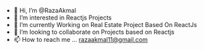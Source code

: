 - 👋 Hi, I’m @RazaAkmal
- 👀 I’m interested in Reactjs Projects
- 🌱 I’m currently Working on Real Estate Project Based On ReactJs
- 💞️ I’m looking to collaborate on Projects based on Reactjs
- 📫 How to reach me ... razaakmal11@gmail.com

<!---
RazaAkmal/RazaAkmal is a ✨ special ✨ repository because its `README.md` (this file) appears on your GitHub profile.
You can click the Preview link to take a look at your changes.
--->
